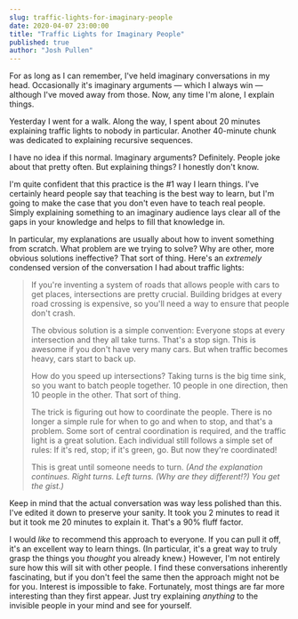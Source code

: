 ```yaml
---
slug: traffic-lights-for-imaginary-people
date: 2020-04-07 23:00:00
title: "Traffic Lights for Imaginary People"
published: true
author: "Josh Pullen"
---
```


For as long as I can remember, I've held imaginary conversations in my head.
Occasionally it's imaginary arguments — which I always win — although I've moved
away from those. Now, any time I'm alone, I explain things.

Yesterday I went for a walk. Along the way, I spent about 20 minutes explaining
traffic lights to nobody in particular. Another 40-minute chunk was dedicated to
explaining recursive sequences.

I have no idea if this normal. Imaginary arguments? Definitely. People joke
about that pretty often. But explaining things? I honestly don't know.

I'm quite confident that this practice is the #1 way I learn things. I've
certainly heard people say that teaching is the best way to learn, but I'm going
to make the case that you don't even have to teach real people. Simply
explaining something to an imaginary audience lays clear all of the gaps in your
knowledge and helps to fill that knowledge in.

In particular, my explanations are usually about how to invent something from
scratch. What problem are we trying to solve? Why are other, more obvious
solutions ineffective? That sort of thing. Here's an _extremely_ condensed
version of the conversation I had about traffic lights:

> If you're inventing a system of roads that allows people with cars to get
> places, intersections are pretty crucial. Building bridges at every road
> crossing is expensive, so you'll need a way to ensure that people don't crash.
>
> The obvious solution is a simple convention: Everyone stops at every
> intersection and they all take turns. That's a stop sign. This is awesome if
> you don't have very many cars. But when traffic becomes heavy, cars start to
> back up.
>
> How do you speed up intersections? Taking turns is the big time sink, so you
> want to batch people together. 10 people in one direction, then 10 people in
> the other. That sort of thing.
>
> The trick is figuring out how to coordinate the people. There is no longer a
> simple rule for when to go and when to stop, and that's a problem. Some sort
> of central coordination is required, and the traffic light is a great
> solution. Each individual still follows a simple set of rules: If it's red,
> stop; if it's green, go. But now they're coordinated!
>
> This is great until someone needs to turn. _(And the explanation continues.
> Right turns. Left turns. (Why are they different!?) You get the gist.)_

Keep in mind that the actual conversation was way less polished than this. I've
edited it down to preserve your sanity. It took you 2 minutes to read it but it
took me 20 minutes to explain it. That's a 90% fluff factor.

I would _like_ to recommend this approach to everyone. If you can pull it off,
it's an excellent way to learn things. (In particular, it's a great way to truly
grasp the things you _thought_ you already knew.) However, I'm not entirely sure
how this will sit with other people. I find these conversations inherently
fascinating, but if you don't feel the same then the approach might not be for
you. Interest is impossible to fake. Fortunately, most things are far more
interesting than they first appear. Just try explaining _anything_ to the
invisible people in your mind and see for yourself.
